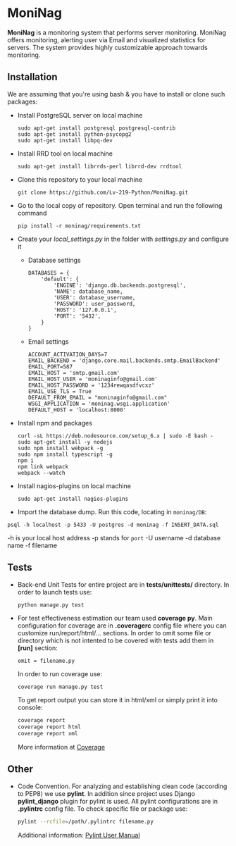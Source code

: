 # MoniNag
**MoniNag** is a monitoring system that performs server monitoring. MoniNag offers monitoring,
alerting user via Email and visualized statistics for servers. The system provides highly
customizable approach towards monitoring.

## Installation
We are assuming that you're using bash & you have to install or clone such packages:

* Install PostgreSQL server on local machine

  ```
  sudo apt-get install postgresql postgresql-contrib
  sudo apt-get install python-psycopg2
  sudo apt-get install libpq-dev
  ```
* Install RRD tool on local machine

  ```
  sudo apt-get install librrds-perl librrd-dev rrdtool
  ```
* Clone this repository to your local machine

  ```
  git clone https://github.com/Lv-219-Python/MoniNag.git
  ```
* Go to the local copy of repository. Open terminal and run the following command

  ```
  pip install -r moninag/requirements.txt
  ```
* Create your *local_settings.py* in the folder with *settings.py* and configure it
  * Database settings

    ```
    DATABASES = {
        'default': {
            'ENGINE': 'django.db.backends.postgresql',
            'NAME': database_name,
            'USER': database_username,
            'PASSWORD': user_password,
            'HOST': '127.0.0.1',
            'PORT': '5432',
        }
    }
    ```
  * Email settings

      ```
      ACCOUNT_ACTIVATION_DAYS=7
      EMAIL_BACKEND = 'django.core.mail.backends.smtp.EmailBackend'
      EMAIL_PORT=587
      EMAIL_HOST = 'smtp.gmail.com'
      EMAIL_HOST_USER = 'moninaginfo@gmail.com'
      EMAIL_HOST_PASSWORD = '1234rewqasdfvcxz'
      EMAIL_USE_TLS = True
      DEFAULT_FROM_EMAIL = "moninaginfo@gmail.com"
      WSGI_APPLICATION = 'moninag.wsgi.application'
      DEFAULT_HOST = 'localhost:8000'
      ```
* Install npm and packages

  ```
  curl -sL https://deb.nodesource.com/setup_6.x | sudo -E bash -
  sudo apt-get install -y nodejs
  sudo npm install webpack -g
  sudo npm install typescript -g
  npm i
  npm link webpack
  webpack --watch
  ```
* Install nagios-plugins on local machine

  ```
  sudo apt-get install nagios-plugins
  ```
* Import the database dump. Run this code, locating in `moninag/DB`:
```
psql -h localhost -p 5433 -U postgres -d moninag -f INSERT_DATA.sql
```
-h is your local host address
-p stands for `port`
-U username
-d database name
-f filename
## Tests
* Back-end Unit Tests for entire project are in **tests/unittests/** directory. In order to launch
tests use:

    ```
    python manage.py test
    ```
* For test effectiveness estimation our team used **coverage py**. Main configuration for
coverage are in **.coveragerc** config file where you can customize run/report/html/... sections.
In order to omit some file or directory which is not intented to be covered with tests add them
in **[run]** section:

    ```
    omit = filename.py
    ```

    In order to run coverage use:
    ```sh
    coverage run manage.py test
    ```

    To get report output you can store it in html/xml or simply print it into console:
    ```sh
    coverage report
    coverage report html
    coverage report xml
    ```

    More information at [Coverage](https://coverage.readthedocs.io/en/coverage-4.3.4/)


## Other
* Code Convention. For analyzing and establishing clean code (according to PEP8) we use **pylint**.
In addition since project uses Django **pylint_django** plugin for pylint is used. All pylint
configurations are in **.pylintrc** config file. To check specific  file or package use:

    ```sh
    pylint --rcfile=/path/.pylintrc filename.py
    ```
    Additional information: [Pylint User Manual](https://pylint.readthedocs.io/en/latest/)
